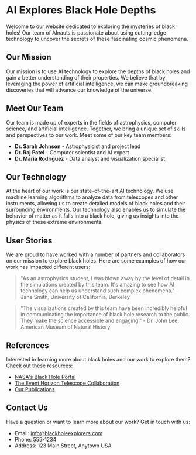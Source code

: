 <!--
Write me content for website with wallpaper which alt text is:

"A team of AInauts working together to explore the depths of a black hole, with futuristic technology at their fingertips."

The name/title of the page should not be 1:1 copy of the alt text but rather a real content of the website which is using this wallpaper.

- Use markdown format 
- Start with the heading
- The content should look like a real website 
- Include real sections like references, contact, user stories, etc. use things relevant to the page purpose.
- Feel free to use structure like headings, bullets, numbering, blockquotes, paragraphs, horizontal lines, etc.
- You can use formatting like bold or _italic_
- You can include UTF-8 emojis
- Links should be only #hash anchors (and you can refer to the document itself)
- Do not include images
-->

<!--font:Montserrat-->

# AI Explores Black Hole Depths

Welcome to our website dedicated to exploring the mysteries of black holes! Our team of AInauts is passionate about using cutting-edge technology to uncover the secrets of these fascinating cosmic phenomena. 

## Our Mission

Our mission is to use AI technology to explore the depths of black holes and gain a better understanding of their properties. We believe that by leveraging the power of artificial intelligence, we can make groundbreaking discoveries that will advance our knowledge of the universe.

## Meet Our Team

Our team is made up of experts in the fields of astrophysics, computer science, and artificial intelligence. Together, we bring a unique set of skills and perspectives to our work. Meet some of our key team members:

- **Dr. Sarah Johnson** - Astrophysicist and project lead
- **Dr. Raj Patel** - Computer scientist and AI expert
- **Dr. Maria Rodriguez** - Data analyst and visualization specialist

## Our Technology

At the heart of our work is our state-of-the-art AI technology. We use machine learning algorithms to analyze data from telescopes and other instruments, allowing us to create detailed models of black holes and their surrounding environments. Our technology also enables us to simulate the behavior of matter as it falls into a black hole, giving us insights into the physics of these extreme environments.

## User Stories

We are proud to have worked with a number of partners and collaborators on our mission to explore black holes. Here are some examples of how our work has impacted different users:

> "As an astrophysics student, I was blown away by the level of detail in the simulations created by this team. It's amazing to see how AI technology can help us understand such complex phenomena." - Jane Smith, University of California, Berkeley

> "The visualizations created by this team have been incredibly helpful in communicating the importance of black hole research to the public. They make the science accessible and engaging." - Dr. John Lee, American Museum of Natural History

## References

Interested in learning more about black holes and our work to explore them? Check out these resources:

- [NASA's Black Hole Portal](#)
- [The Event Horizon Telescope Collaboration](#)
- [Our Publications](#)

## Contact Us

Have a question or want to learn more about our work? Get in touch with us:

- Email: info@blackholeexplorers.com
- Phone: 555-1234
- Address: 123 Main Street, Anytown USA
